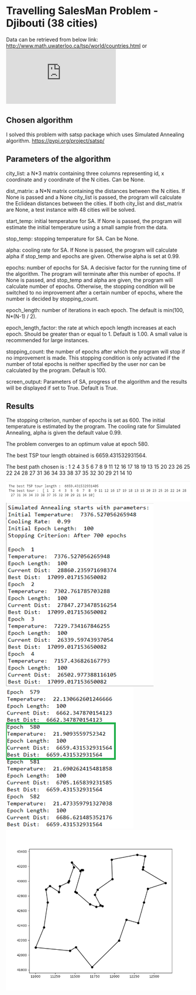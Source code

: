 # Travelling SalesMan Problem - Djibouti (38 cities)

Data can be retrieved from below link:
http://www.math.uwaterloo.ca/tsp/world/countries.html
or 
![dj38tsp.txt](https://github.com/Jasmy118/Metaheuristic-Optimization/blob/master/Discrete%20Optimization%20Problems/Travelling%20SalesMan%20Problem%20-%20Djibouti/dj38tsp.txt)

## Chosen algorithm

I solved this problem with satsp package which uses Simulated Annealing algorithm.
https://pypi.org/project/satsp/


## Parameters of the algorithm
city_list: a N*3 matrix containing three columns representing id, x coordinate and y coordinate of the N cities. Can be None.

dist_matrix: a N*N matrix containing the distances between the N cities. If None is passed and a None city_list is passed, the program will calculate the Eclidean distances between the cities. If both city_list and dist_matrix are None, a test instance with 48 cities will be solved.

start_temp: initial temperature for SA. If None is passed, the program will estimate the initial temperature using a small sample from the data.

stop_temp: stopping temperature for SA. Can be None.

alpha: cooling rate for SA. If None is passed, the program will calculate alpha if stop_temp and epochs are given. Otherwise alpha is set at 0.99.

epochs: number of epochs for SA. A decisive factor for the running time of the algorithm. The program will terminate after this number of epochs. If None is passed, and stop_temp and alpha are given, the program will calculate number of epochs. Otherwise, the stopping condition will be switched to no improvement after a certain number of epochs, where the number is decided by stopping_count.

epoch_length: number of iterations in each epoch. The default is min(100, N*(N-1) / 2).

epoch_length_factor: the rate at which epoch length increases at each epoch. Should be greater than or equal to 1. Default is 1.00. A small value is recommended for large instances.

stopping_count: the number of epochs after which the program will stop if no improvement is made. This stopping condition is only activated if the number of total epochs is neither specified by the user nor can be calculated by the program. Default is 100. 

screen_output: Parameters of SA, progress of the algorithm and the results will be displayed if set to True. Default is True.

## Results

The stopping criterion, number of epochs is set as 600. The initial temperature is estimated by the program. The cooling rate for Simulated Annealing, alpha is given the default value 0.99.

The problem converges to an optimum value at epoch 580.

The best TSP tour length obtained is 6659.431532931564.

The best path chosen is : 1  2  4  3  5  6  7  8  9 11 12 16 17 18 19 13 15 20 23 26 25 22 24 28 27 31 36 34 33 38 37 35 32 30 29 21 14 10

![image1](https://github.com/Jasmy118/Metaheuristic-Optimization/blob/master/Discrete%20Optimization%20Problems/Travelling%20SalesMan%20Problem%20-%20Djibouti/Images/2.png)
![image2](https://github.com/Jasmy118/Metaheuristic-Optimization/blob/master/Discrete%20Optimization%20Problems/Travelling%20SalesMan%20Problem%20-%20Djibouti/Images/1.png)
![image3](https://github.com/Jasmy118/Metaheuristic-Optimization/blob/master/Discrete%20Optimization%20Problems/Travelling%20SalesMan%20Problem%20-%20Djibouti/Images/3.png)
![image4](https://github.com/Jasmy118/Metaheuristic-Optimization/blob/master/Discrete%20Optimization%20Problems/Travelling%20SalesMan%20Problem%20-%20Djibouti/Images/path.png)
